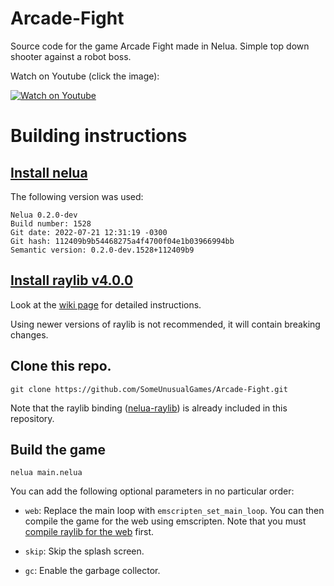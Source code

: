 # Arcade-Fight
Source code for the game Arcade Fight made in Nelua.
Simple top down shooter against a robot boss.

Watch on Youtube (click the image):

[![Watch on Youtube](http://img.youtube.com/vi/YSB4TmimQP4/0.jpg)](http://www.youtube.com/watch?v=YSB4TmimQP4 "The making of the game")

# Building instructions

## [Install nelua](https://nelua.io/installing/)

The following version was used:
```
Nelua 0.2.0-dev
Build number: 1528
Git date: 2022-07-21 12:31:19 -0300
Git hash: 112409b9b54468275a4f4700f04e1b03966994bb
Semantic version: 0.2.0-dev.1528+112409b9
```
## [Install raylib v4.0.0](https://github.com/raysan5/raylib/releases/tag/4.0.0)

Look at the [wiki page](https://github.com/raysan5/raylib/wiki#development-platforms) for detailed instructions. 

Using newer versions of raylib is not recommended, it will contain breaking changes.

## Clone this repo.

`git clone https://github.com/SomeUnusualGames/Arcade-Fight.git`

Note that the raylib binding ([nelua-raylib](https://github.com/AbdulKalam21/nelua-raylib)) is already included in this repository.

## Build the game

`nelua main.nelua`

You can add the following optional parameters in no particular order:

- `web`: Replace the main loop with `emscripten_set_main_loop`. You can then compile the game for the web using emscripten. Note that you must [compile raylib for the web](https://github.com/raysan5/raylib/wiki/Working-for-Web-(HTML5)) first.

- `skip`: Skip the splash screen.

- `gc`: Enable the garbage collector.

